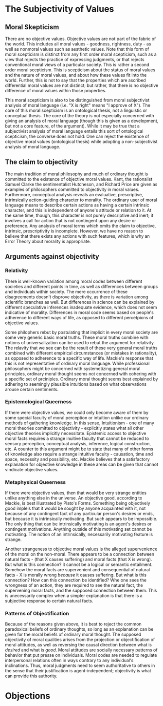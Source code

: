 # The Subjectivity of Values

## Moral Skepticism

There are no objective values. Objective values are not part of the fabric of the world. This includes all moral values - goodness, rightness, duty - as well as nonmoral values such as aesthetic values. Note that this form of moral scepticism is distinct from any first order moral scepticism, such as a view that rejects the practice of expressing judgments, or that rejects conventional moral views of a particular society. This is rather a second order moral scepticism. This is scepticism about the status of moral values and the nature of moral values, and about how these values fit into the world. Further, this is not to say that the properties which are ascribed differential moral values are not distinct; but rather, that there is no objective difference of moral values within those properties.

This moral scepticism is also to be distinguished from moral subjectivist analysis of moral language (i.e. "X is right" means "I approve of X"). The core of this moral scepticism is an ontological thesis, not a linguistic or conceptual thesis. The core of the theory is not especially concerned with giving an analysis of moral language (though this is given as a development, but not a core feature, of the argument). While it may be true that a subjectivist analysis of moral language entails this sort of ontological scepticism, the converse does not hold: One can reject the existence of objective moral values (ontological thesis) while adopting a non-subjectivist analysis of moral language.

## The claim to objectivity

The main tradition of moral philosophy and much of ordinary thought is committed to the existence of objective moral values. Kant, the rationalist Samuel Clarke the sentimentalist Hutcheson, and Richard Price are given as examples of philosophers committed to objectivity in moral values. Furthermore, conceptual analysis reveals an evaluative, prescriptive, intrinsically action-guiding character to morality. The ordinary user of moral language means to describe certain actions as having a certain intrinsic character, and this is independent of anyone's attitude or relation to it. At the same time, though, this character is not purely descriptive and inert; it involves a call for action that is not contingent upon any desire or preference. Any analysis of moral terms which omits the claim to objective, intrinsic, prescriptivity is incomplete. However, we have no reason to believe that there exists any actions with such features, which is why an Error Theory about morality is appropriate. 

## Arguments against objectivity

### Relativity

There is well-known variation among moral codes between different societies and different points in time, as well as differences between groups and individuals within society. The mere occurrence of these disagreements doesn't disprove objectivity, as there is variation among scientific branches as well. But differences in science can be explained by different speculative inferences inadequate evidence, which does not seem indicative of morality. Differences in moral code seems based on people's adherence to different ways of life, as opposed to different percetpions of objective values. 

Some philophers rebut by postulating that implicit in every moral society are some very generic basic moral truths. These moral truths combine with notions of universalization can be used to rebut the argument for relativity. The relavity that we see can be the result of these very general moral truths combined with different empirical circumstances (or mistakes in rationality), as opposed to adherence to a specific way of life. Mackie's response that this is not representative of ordinary moral language. While professional philosophers might be concerned with systemetizing general moral principles, ordinary moral thought seems not concerned with cohering with a specific set of prciniples. Ordinary moral thought seems best explained by adhering to seemingly plausible intuitions based on what observations arouse certain sentiments.

### Epistemological Queerness

If there were objective values, we could only become aware of them by some special faculty of moral perception or intuition unlike our ordinary methods of gathering knowledge. In this sense, Intuitionism - one of many moral theories comitted to objectivity - explicitly states what all other objective theories implicitly necessitate. Epistemic access to objective moral facts requires a strange inuitive faculty that cannot be reduced to sensory perception, conceptual analysis, inference, logical construction, etc. A counter to this argument might be to state that many of other forms of knowledge also require a strange intuitive faculty - causation, time and space, necessity and possibility, etc. Mackie believes that a satisfactory explanation for objective knowledge in these areas can be given that cannot vindicate objective values.

### Metaphysical Queerness

If there were objective values, then that would be very strange entities unlike anything else in the universe. An objective good, according to Mackie, is best illustrated by Plato's Forms. Something being objectively good impleis that it would be sought by anyone acquainted with it, not because of any contingent fact of any particular person's desires or ends, but because it is intrinsically motivating. But such appears to be impossible. The only thing that can be intrinsically motivating is an agent's desires or contingent motivations. Anything outside of this motivating set cannot be motivating. The notion of an intrinsically, necessarily motivating feature is strange.

Another strangeness to objective moral values is the alleged supervenience of the moral on the non-moral. There appears to be a connection between natural facts - (that X causes suffering) and moral facts (that X is wrong). But what is this connection? it cannot be a logical or semantic entailment. Somehow the moral facts are supervenient and consequential of natural facts - X is morally wrong *because* it causes suffering. But what is this connection? How can this connection be identified? Whe one sees the wrongness of an action, they are required to see the natural fact, the supervening moral facts, and the supposed connection between them. This is unecessarily complex when a simpler explanation is that there is a subjective response to certain natural facts.

### Patterns of Objectification

Because of the reasons given above, it is best to reject the common paradoxical beliefs of ordinary thoughts, so long as an explanation can be given for the moral beliefs of ordinary moral thought. The supposed objectivity of moral qualities arises from the projection or objectification of moral attitudes, as well as reversing the causal direction between what is *desired* and what is *good*. Moral attitudes are socially necessary patterns of behavior that put presse on individuals. Moral codes are needed to regulate interpersonal relations often in ways contrary to any individual's inclinations. Thus, moral judgments need to seem authoritative to others in the sense that their justification is agent-independent; objectivity is what can provide this authority. 

# Objections